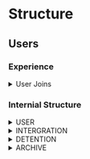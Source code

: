 # Structure

## Users

### Experience

<details>
    <summary>User Joins</summary>
    <ul>
        <details>
            <summary>Link intergrations</summary>
            <ul>
                <details>
                    <summary>Discord Oauth</summary>
                    <ul>
                        <li>Link messages</li>
                        <li>Link Contacts</li>
                    </ul>
                </details>
                <details>
                    <summary>Canvas Oauth</summary>
                    <ul>
                        <li>Link messages</li>
                        <li>Link notifications</li>
                        <li>Link profiles</li>
                        <li>Add badges via couses</li>
                    </ul>
                </details>
            </ul>
        </details>
        <details>
            <summary>Play edu Games</summary>
            <ul>
                <li>A version of ep -> get points</li>
                <li>Minecraft EDU -> get points</li>
                <li>Solve Problems -> get points</li>
                <li>Solve Bounty Problems -> get currency</li>
            </ul>
        </details>
        <details>
            <summary>Place Bountys</summary>
            <ul>
                <li>place a job bounty (E.G cleaning) -> lose currency</li>
                <li>Place a problem bounty (E.G write some code) -> lose currency</li>
            </ul>
        </details>
        <details>
            <summary>Credit System</summary>
            <ul>
                <details>
                    <summary>[Automatic]</summary>
                    <ul>
                        <li>Gets given a detetion -> lose credit</li>
                        <li>Gets given a demirit -> lose credit</li>
                        <li>Gets given a merit -> gain credit</li>
                        <li>Earn points -> gain credit</li>
                        <li>Place bounty -> gain credit</li>
                        <li>Low credit -> give detention (Credit doesnt lower though)</li>
                    </ul>
                </details>
                <li>Use credit to negate detentions</li>
                <li>If high credit give privliages</li>
            </ul>
        </details>
    </ul>
</details>

### Internial Structure

<details>
<summary> USER </summary>
|KEY                 TYPE
|-----------------------|------------------------|
|INTERGRATION        INTERGRATION[]       
|CREDIT              number               
|POINTS              number               
|CURRENCY            float                
|                                         
|DETENTIONS          DETENTION[]          
|ARCIVED-DETENTIONS  DETENTION[]          
|                                         
|ACRIVES             ARCIVE[]             
</details>

<details>
<summary> INTERGRATION </summary>
|KEY                 TYPE
|-----------------------|------------------------|
|ID                  UUID                 
|PERMS               STRING[]             

</details>

<details>
<summary> DETENTION </summary>
|KEY                 TYPE
|-----------------------|------------------------|
|TIME                DATE                 
|LOCATION            STRING               
|LENGTH              NUMBER               
|DISTRIBOTOR         USER                 
</details>

<details>
<summary> ARCHIVE </summary>
|KEY                 TYPE
|-----------------------|------------------------|
|CREATION TIME       DATE                 
|NAME                STRING               
|VALUE               STRING               
</details>

</ul></details>